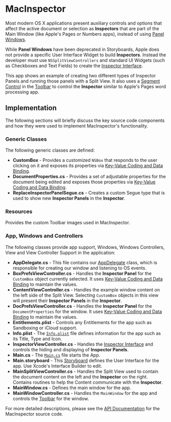 # MacInspector

Most modern OS X applications present auxiliary controls and options that affect the active document or selection as **Inspectors** that are part of the Main Window (like Apple's Pages or Numbers apps), instead of using [Panel Windows](https://developer.xamarin.com/guides/mac/user-interface/working-with-windows/#Panels).

While **Panel Windows** have been deprecated in Storyboards, Apple does not provide a specific User Interface Widget to build **Inspectors**. Instead the developer must use `NSSplitViewControllers` and standard UI Widgets (such as Checkboxes and Text Fields) to create the [Inspector Interface](https://docs.microsoft.com/xamarin/mac/user-interface/window#inspectors).

This app shows an example of creating two different types of Inspector Panels and running those panels with a Split View. It also uses a [Segment Control](https://docs.microsoft.com/xamarin/mac/user-interface/standard-controls#working-with-selection-controls) in the [Toolbar](https://docs.microsoft.com/xamarin/mac/user-interface/toolbar) to control the **Inspector** similar to Apple's Pages word processing app.

## Implementation

The following sections will briefly discuss the key source code components and how they were used to implement MacInspector's functionality.

### Generic Classes

The following generic classes are defined:

* **CustomBox** - Provides a customized `NSBox` that responds to the user clicking on it and exposes its properties via [Key-Value Coding and Data Binding](https://developer.xamarin.com/guides/mac/application_fundamentals/databinding/).
* **DocumentProperties.cs** - Provides a set of adjustable properties for the document being edited and exposes those properties via [Key-Value Coding and Data Binding](https://developer.xamarin.com/guides/mac/application_fundamentals/databinding/).
* **ReplaceInspectorPanelSegue.cs** - Creates a custom Segue type that is used to show new **Inspector Panels** in the **Inspector**.

### Resources

Provides the custom Toolbar images used in MacInspector.

### App, Windows and Controllers

The following classes provide app support, Windows, Windows Controllers, View and View Controller Support in the application:

* **AppDelegate.cs** - This file contains our [AppDelegate](https://developer.xamarin.com/guides/mac/getting_started/hello,_mac/#AppDelegate.cs) class, which is responsible for creating our window and listening to OS events.
* **BoxPrefsViewController.cs** - Handles the **Inspector Panel** for the `CustomBox` object currently selected. It uses [Key-Value Coding and Data Binding](https://developer.xamarin.com/guides/mac/application_fundamentals/databinding/) to maintain the values.
* **ContentViewController.cs** - Handles the example window content on the left side of the Split View. Selecting `CustomBox` objects in this view will present their **Inspector Panels** in the **Inspector**.
* **DocPrefsViewController.cs** - Handles the **Inspector Panel** for the `DocumentProperties` for the window. It uses [Key-Value Coding and Data Binding](https://developer.xamarin.com/guides/mac/application_fundamentals/databinding/) to maintain the values.
* **Entitlements.plist** - Controls any Entitlements for the app such as Sandboxing or iCloud support.
* **Info.plist** - The [`Info.plist`](https://developer.xamarin.com/guides/mac/getting_started/hello,_mac/#Info.plist) file defines information for the app such as its Title, Type and Icon.
* **InspectorViewController.cs** - Handles the [Inspector Interface](https://docs.microsoft.com/xamarin/mac/user-interface/window#Inspectors) and controls the hiding and displaying of **Inspector Panels**.
* **Main.cs** - The [`Main.cs`](https://developer.xamarin.com/guides/mac/getting_started/hello,_mac/#Main.cs) file starts the App.
* **Main.storyboard** - This [Storyboard](https://developer.xamarin.com/guides/mac/platform-features/storyboards/) defines the User Interface for the app. Use Xcode's Interface Builder to edit.
* **MainSplitViewController.cs** - Handles the Split View used to contain the document content on the left and the **Inspector** on the right. Contains routines to help the Content communicate with the **Inspector**.
* **MainWindow.cs** - Defines the main window for the app.
* **MainWindowController.cs** - Handles the `MainWindow` for the app and controls the [Toolbar](https://docs.microsoft.com/xamarin/mac/user-interface/toolbar) for the window.

For more detailed descriptions, please see the [API Documentation](html/index.html) for the MacInspector source code.
